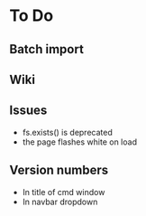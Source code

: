 # To Do

## Batch import

## Wiki

## Issues

- fs.exists() is deprecated
- the page flashes white on load

## Version numbers

- In title of cmd window
- In navbar dropdown
